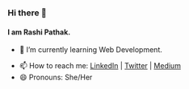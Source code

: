 ### Hi there 👋
#### I am Rashi Pathak.

<!--
**rashipathak/rashipathak** is a ✨ _special_ ✨ repository because its `README.md` (this file) appears on your GitHub profile.

<!--Here are some ideas to get you started:

<!--- 🔭 I’m currently working on ...-->

- 🌱 I’m currently learning Web Development.
<!--- 👯 I’m looking to collaborate on ...
- 🤔 I’m looking for help with ...
- 💬 Ask me about ...-->
- 📫 How to reach me: [LinkedIn](https://www.linkedin.com/in/rashi-pathak) | [Twitter](https://twitter.com/RashiPathak11) | [Medium](https://www.medium.com/@raship19)
- 😄 Pronouns: She/Her
<!--- ⚡ Fun fact: ...
-->
